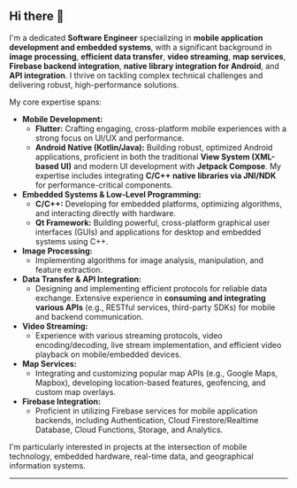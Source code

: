 ## Hi there 👋

I'm a dedicated **Software Engineer** specializing in **mobile application development and embedded systems**, with a significant background in **image processing**, **efficient data transfer**, **video streaming**, **map services**, **Firebase backend integration**, **native library integration for Android**, and **API integration**. I thrive on tackling complex technical challenges and delivering robust, high-performance solutions.

My core expertise spans:

* **Mobile Development:**
    * **Flutter:** Crafting engaging, cross-platform mobile experiences with a strong focus on UI/UX and performance.
    * **Android Native (Kotlin/Java):** Building robust, optimized Android applications, proficient in both the traditional **View System (XML-based UI)** and modern UI development with **Jetpack Compose**. My expertise includes integrating **C/C++ native libraries via JNI/NDK** for performance-critical components.
* **Embedded Systems & Low-Level Programming:**
    * **C/C++:** Developing for embedded platforms, optimizing algorithms, and interacting directly with hardware.
    * **Qt Framework:** Building powerful, cross-platform graphical user interfaces (GUIs) and applications for desktop and embedded systems using C++.
* **Image Processing:**
    * Implementing algorithms for image analysis, manipulation, and feature extraction.
* **Data Transfer & API Integration:**
    * Designing and implementing efficient protocols for reliable data exchange. Extensive experience in **consuming and integrating various APIs** (e.g., RESTful services, third-party SDKs) for mobile and backend communication.
* **Video Streaming:**
    * Experience with various streaming protocols, video encoding/decoding, live stream implementation, and efficient video playback on mobile/embedded devices.
* **Map Services:**
    * Integrating and customizing popular map APIs (e.g., Google Maps, Mapbox), developing location-based features, geofencing, and custom map overlays.
* **Firebase Integration:**
    * Proficient in utilizing Firebase services for mobile application backends, including Authentication, Cloud Firestore/Realtime Database, Cloud Functions, Storage, and Analytics.

I'm particularly interested in projects at the intersection of mobile technology, embedded hardware, real-time data, and geographical information systems.

---
